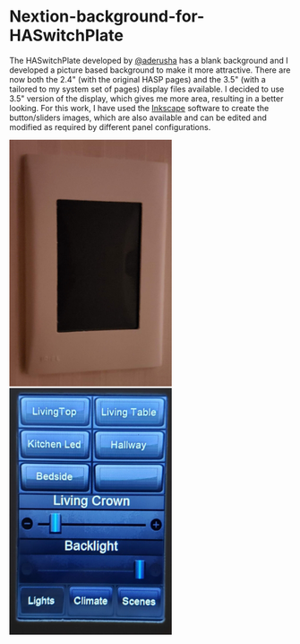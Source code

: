# Nextion-background-for-HASwitchPlate

The HASwitchPlate developed by [@aderusha](https://github.com/aderusha/HASwitchPlate) has a blank background and I developed a picture based background to make it more attractive. There are now both the 2.4" (with the original HASP pages) and the 3.5" (with a tailored to my system set of pages) display files available. I decided to use 3.5" version of the display, which gives me more area, resulting in a better looking. For this work, I have used the [Inkscape](https://inkscape.org) software to create the button/sliders images, which are also available and can be edited and modified as required by different panel configurations.

<img src="https://github.com/lspaula/Nextion-background-for-HASwitchPlate/blob/master/Photos/20190822_224749.jpg?raw=true" width="290" height="440"> <img src="https://github.com/lspaula/Nextion-background-for-HASwitchPlate/blob/master/Photos/20190828_213032.jpg?raw=true" width="290" height="440">
